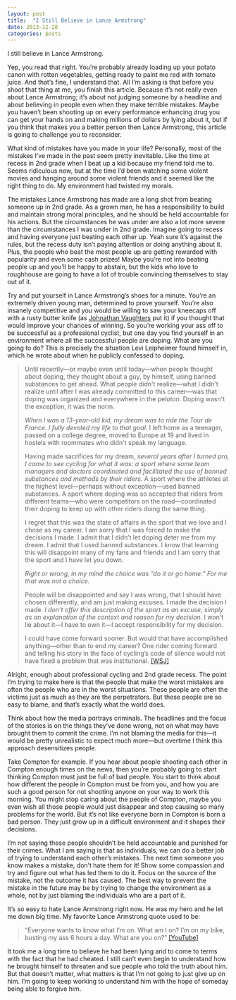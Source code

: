 ```yaml
---
layout: post
title:  "I Still Believe in Lance Armstrong"
date: 2013-12-28
categories: posts
---
```


I still believe in Lance Armstrong. 

Yep, you read that right. You’re probably already loading up your potato canon
with rotten vegetables, getting ready to paint me red with tomato juice. And
that’s fine, I understand that. All I’m asking is that before you shoot that
thing at me, you finish this article. Because it’s not really even about Lance
Armstrong; it’s about not judging someone by a headline and about believing in
people even when they make terrible mistakes. Maybe you haven’t been shooting up
on every performance enhancing drug you can get your hands on and making
millions of dollars by lying about it, but if you think that makes you a better
person then Lance Armstrong, this article is going to challenge you to
reconsider.

What kind of mistakes have you made in your life? Personally, most of the
mistakes I’ve made in the past seem pretty inevitable. Like the time at recess
in 2nd grade when I beat up a kid because my friend told me to. Seems ridiculous
now, but at the time I’d been watching some violent movies and hanging around
some violent friends and it seemed like the right thing to do. My environment
had twisted my morals.  

The mistakes Lance Armstrong has made are a long shot from beating someone up in
2nd grade. As a grown man, he has a responsibility to build and maintain strong
moral principles, and he should be held accountable for his actions. But the
circumstances he was under are also a lot more severe than the circumstances I
was under in 2nd grade. Imagine going to recess and having everyone just beating
each other up. Yeah sure it’s against the rules, but the recess duty isn’t
paying attention or doing anything about it. Plus, the people who beat the most
people up are getting rewarded with popularity and even some cash prizes! Maybe
you’re not into beating people up and you’ll be happy to abstain, but the kids
who love to roughhouse are going to have a lot of trouble convincing themselves
to stay out of it. 

Try and put yourself in Lance Armstrong’s shoes for a minute. You’re an
extremely driven young man, determined to prove yourself. You’re also insanely
competitive and you would be willing to saw your kneecaps off with a rusty
butter knife (as [Johnathan
Vaughters](http://www.cyclingnews.com/blogs/jonathan-vaughters/opinion-its-not-all-about-lance-armstrong-and-heres-how-we-can-fight-doping)
put it) if you thought that would improve your chances of winning. So you’re
working your ass off to be successful as a professional cyclist, but one day you
find yourself in an environment where all the successful people are doping. What
are you going to do? This is precisely the situation Levi Leipheimer found
himself in, which he wrote about when he publicly confessed to doping.

<blockquote>
<p>
Until recently—or maybe even until today—when people thought about doping, they
thought about a guy, by himself, using banned substances to get ahead. What
people didn't realize—what I didn't realize until after I was already committed
to this career—was that doping was organized and everywhere in the peloton.
Doping wasn't the exception, it was the norm.
</p>
<p>
<i>When I was a 13-year-old kid, my dream was to ride the Tour de France. I fully
devoted my life to that goal.</i> I left home as a teenager, passed on a college
degree, moved to Europe at 19 and lived in hostels with roommates who didn't
speak my language. 
</p>
<p>
Having made sacrifices for my dream, <i>several years after I turned pro, I came
to see cycling for what it was: a sport where some team managers and doctors
coordinated and facilitated the use of banned substances and methods by their
riders.</i> A sport where the athletes at the highest level—perhaps without
exception—used banned substances. A sport where doping was so accepted that
riders from different teams—who were competitors on the road—coordinated their
doping to keep up with other riders doing the same thing.
</p>
<p>
I regret that this was the state of affairs in the sport that we love and I
chose as my career. I am sorry that I was forced to make the decisions I made. I
admit that I didn’t let doping deter me from my dream. I admit that I used
banned substances. I know that learning this will disappoint many of my fans
and friends and I am sorry that the sport and I have let you down.
</p>
<p>
<i>Right or wrong, in my mind the choice was “do it or go home.” For me that was
not a choice.</i>
</p>
<p>
People will be disappointed and say I was wrong, that I should have chosen
differently, and am just making excuses. I made the decision I made. <i>I don’t
offer this description of the sport as an excuse, simply as an explanation of
the context and reason for my decision.</i> I won’t lie about it—I have to own it—I
accept responsibility for my decision.
</p>
<p>
I could have come forward sooner. But would that have accomplished
anything—other than to end my career? One rider coming forward and telling his
story in the face of cycling’s code of silence would not have fixed a problem
that was institutional.
<a href="http://online.wsj.com/news/articles/SB10000872396390444799904578048672603746526">[WSJ]</a>
</p>
</blockquote>

Alright, enough about professional cycling and 2nd grade recess. The point I’m
trying to make here is that the people that make the worst mistakes are often
the people who are in the worst situations. These people are often the victims
just as much as they are the perpetrators. But these people are so easy to
blame, and that’s exactly what the world does.

Think about how the media portrays criminals. The headlines and the focus of the
stories is on the things they’ve done wrong, not on what may have brought them
to commit the crime. I’m not blaming the media for this—it would be pretty
unrealistic to expect much more—but overtime I think this approach desensitizes
people.

Take Compton for example. If you hear about people shooting each other in
Compton enough times on the news, then you’re probably going to start thinking
Compton must just be full of bad people.  You start to think about how different
the people in Compton must be from you, and how you are such a good person for
not shooting anyone on your way to work this morning. You might stop caring
about the people of Compton, maybe you even wish all those people would just
disappear and stop causing so many problems for the world. But it’s not like
everyone born in Compton is born a bad person. They just grow up in a difficult
environment and it shapes their decisions.

I’m not saying these people shouldn’t be held accountable and punished for their
crimes. What I am saying is that as individuals, we can do a better job of
trying to understand each other’s mistakes. The next time someone you know makes
a mistake, don’t hate them for it! Show some compassion and try and figure out
what has led them to do it. Focus on the source of the mistake, not the outcome
it has caused. The best way to prevent the mistake in the future may be by
trying to change the environment as a whole, not by just blaming the individuals
who are a part of it.

It’s so easy to hate Lance Armstrong right now. He was my hero and he let me
down big time. My favorite Lance Armstrong quote used to be: 

<blockquote>
<p>
“Everyone wants to know what I’m on. What am I on? I’m on my bike, busting my
ass 6 hours a day. What are you on?”
<a href="http://youtu.be/MIl5RxhLZ5U">[YouTube]</a>
</p>
</blockquote>

It took me a long time to believe he had been lying and to come to terms with
the fact that he had cheated. I still can’t even begin to understand how he
brought himself to threaten and sue people who told the truth about him. But
that doesn’t matter, what matters is that I’m not going to just give up on him.
I’m going to keep working to understand him with the hope of someday being able
to forgive him.
